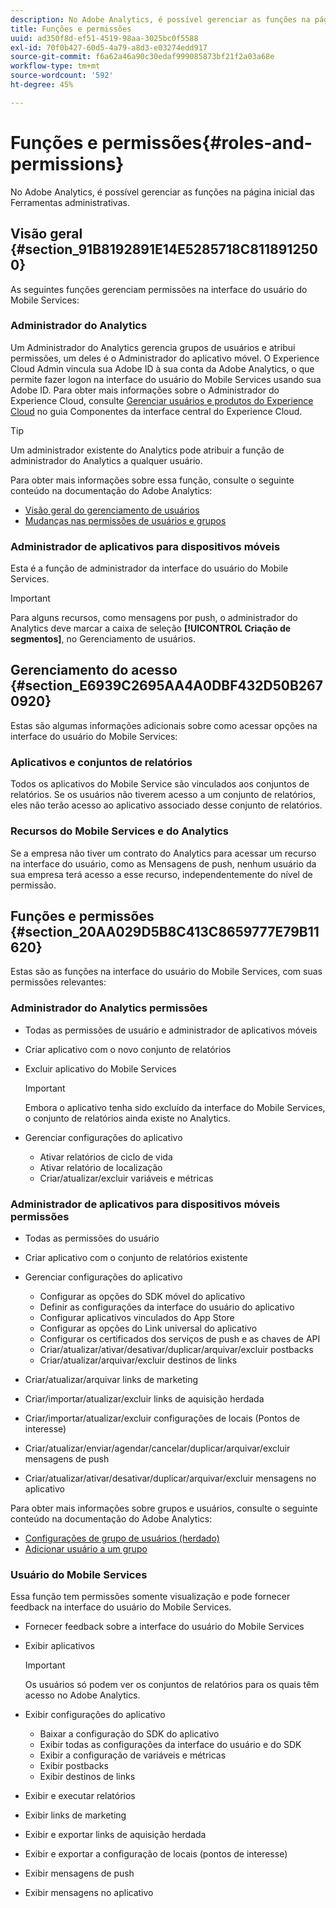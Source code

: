 ```yaml
---
description: No Adobe Analytics, é possível gerenciar as funções na página inicial das Ferramentas administrativas.
title: Funções e permissões
uuid: ad350f8d-ef51-4519-98aa-3025bc0f5588
exl-id: 70f0b427-60d5-4a79-a8d3-e03274edd917
source-git-commit: f6a62a46a90c30edaf999085873bf21f2a03a68e
workflow-type: tm+mt
source-wordcount: '592'
ht-degree: 45%

---
```


# Funções e permissões{#roles-and-permissions}

No Adobe Analytics, é possível gerenciar as funções na página inicial das Ferramentas administrativas.

## Visão geral {#section_91B8192891E14E5285718C8118912500}

As seguintes funções gerenciam permissões na interface do usuário do Mobile Services:

### Administrador do Analytics

Um Administrador do Analytics gerencia grupos de usuários e atribui permissões, um deles é o Administrador do aplicativo móvel. O Experience Cloud Admin vincula sua Adobe ID à sua conta da Adobe Analytics, o que permite fazer logon na interface do usuário do Mobile Services usando sua Adobe ID. Para obter mais informações sobre o Administrador do Experience Cloud, consulte [Gerenciar usuários e produtos do Experience Cloud](https://experienceleague.adobe.com/docs/core-services/interface/administration/admin-getting-started.html) no guia Componentes da interface central do Experience Cloud.

>[!TIP]
>
>Um administrador existente do Analytics pode atribuir a função de administrador do Analytics a qualquer usuário.

Para obter mais informações sobre essa função, consulte o seguinte conteúdo na documentação do Adobe Analytics:

* [Visão geral do gerenciamento de usuários](https://experienceleague.adobe.com/docs/analytics/admin/admin-console/home.html?lang=pt-BR)
* [Mudanças nas permissões de usuários e grupos](https://experienceleague.adobe.com/docs/analytics/admin/admin-console/home.html)

### Administrador de aplicativos para dispositivos móveis

Esta é a função de administrador da interface do usuário do Mobile Services.

>[!IMPORTANT]
>
>Para alguns recursos, como mensagens por push, o administrador do Analytics deve marcar a caixa de seleção **[!UICONTROL Criação de segmentos]**, no Gerenciamento de usuários.

## Gerenciamento do acesso {#section_E6939C2695AA4A0DBF432D50B2670920}

Estas são algumas informações adicionais sobre como acessar opções na interface do usuário do Mobile Services:

### Aplicativos e conjuntos de relatórios

Todos os aplicativos do Mobile Service são vinculados aos conjuntos de relatórios. Se os usuários não tiverem acesso a um conjunto de relatórios, eles não terão acesso ao aplicativo associado desse conjunto de relatórios.

### Recursos do Mobile Services e do Analytics

Se a empresa não tiver um contrato do Analytics para acessar um recurso na interface do usuário, como as Mensagens de push, nenhum usuário da sua empresa terá acesso a esse recurso, independentemente do nível de permissão.

## Funções e permissões {#section_20AA029D5B8C413C8659777E79B11620}

Estas são as funções na interface do usuário do Mobile Services, com suas permissões relevantes:

### Administrador do Analytics permissões

* Todas as permissões de usuário e administrador de aplicativos móveis
* Criar aplicativo com o novo conjunto de relatórios
* Excluir aplicativo do Mobile Services

   >[!IMPORTANT]
   >
   >Embora o aplicativo tenha sido excluído da interface do Mobile Services, o conjunto de relatórios ainda existe no Analytics.

* Gerenciar configurações do aplicativo

   * Ativar relatórios de ciclo de vida
   * Ativar relatório de localização
   * Criar/atualizar/excluir variáveis e métricas

### Administrador de aplicativos para dispositivos móveis permissões

* Todas as permissões do usuário
* Criar aplicativo com o conjunto de relatórios existente
* Gerenciar configurações do aplicativo

   * Configurar as opções do SDK móvel do aplicativo
   * Definir as configurações da interface do usuário do aplicativo
   * Configurar aplicativos vinculados do App Store
   * Configurar as opções do Link universal do aplicativo
   * Configurar os certificados dos serviços de push e as chaves de API
   * Criar/atualizar/ativar/desativar/duplicar/arquivar/excluir postbacks
   * Criar/atualizar/arquivar/excluir destinos de links

* Criar/atualizar/arquivar links de marketing
* Criar/importar/atualizar/excluir links de aquisição herdada
* Criar/importar/atualizar/excluir configurações de locais (Pontos de interesse)
* Criar/atualizar/enviar/agendar/cancelar/duplicar/arquivar/excluir mensagens de push
* Criar/atualizar/ativar/desativar/duplicar/arquivar/excluir mensagens no aplicativo

Para obter mais informações sobre grupos e usuários, consulte o seguinte conteúdo na documentação do Adobe Analytics:

* [Configurações de grupo de usuários (herdado)](https://experienceleague.adobe.com/docs/analytics/admin/admin-console/home.html)
* [Adicionar usuário a um grupo](https://experienceleague.adobe.com/docs/analytics/admin/admin-console/home.html)

### Usuário do Mobile Services

Essa função tem permissões somente visualização e pode fornecer feedback na interface do usuário do Mobile Services.

* Fornecer feedback sobre a interface do usuário do Mobile Services
* Exibir aplicativos

   >[!IMPORTANT]
   >
   >Os usuários só podem ver os conjuntos de relatórios para os quais têm acesso no Adobe Analytics.

* Exibir configurações do aplicativo

   * Baixar a configuração do SDK do aplicativo
   * Exibir todas as configurações da interface do usuário e do SDK
   * Exibir a configuração de variáveis e métricas
   * Exibir postbacks
   * Exibir destinos de links

* Exibir e executar relatórios
* Exibir links de marketing
* Exibir e exportar links de aquisição herdada
* Exibir e exportar a configuração de locais (pontos de interesse)
* Exibir mensagens de push
* Exibir mensagens no aplicativo
